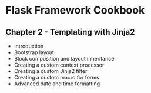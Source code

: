 # Flask Framework Cookbook

## Chapter 2 - Templating with Jinja2

* Introduction
* Bootstrap layout
* Block composition and layout inheritance
* Creating a custom context processor
* Creating a custom Jinja2 filter
* Creating a custom macro for forms
* Advanced date and time formatting
